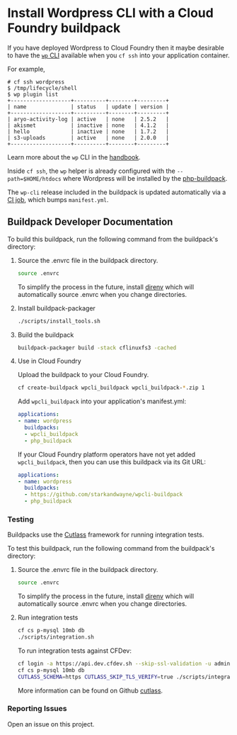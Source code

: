 # Install Wordpress CLI with a Cloud Foundry buildpack

If you have deployed Wordpress to Cloud Foundry then it maybe desirable to have the [`wp` CLI](https://wp-cli.org/) available when you `cf ssh` into your application container.

For example,

```plain
# cf ssh wordpress
$ /tmp/lifecycle/shell
$ wp plugin list
+-------------------+----------+--------+---------+
| name              | status   | update | version |
+-------------------+----------+--------+---------+
| aryo-activity-log | active   | none   | 2.5.2   |
| akismet           | inactive | none   | 4.1.2   |
| hello             | inactive | none   | 1.7.2   |
| s3-uploads        | active   | none   | 2.0.0   |
+-------------------+----------+--------+---------+
```

Learn more about the `wp` CLI in the [handbook](https://make.wordpress.org/cli/handbook/).

Inside `cf ssh`, the `wp` helper is already configured with the `--path=$HOME/htdocs` where Wordpress will be installed by the [php-buildpack](https://github.com/cloudfoundry/php-buildpack).

The `wp-cli` release included in the buildpack is updated automatically via a [CI job](https://ci2.starkandwayne.com/teams/cfcommunity/pipelines/wpcli-buildpack), which bumps `manifest.yml`.

## Buildpack Developer Documentation

To build this buildpack, run the following command from the buildpack's directory:

1. Source the .envrc file in the buildpack directory.

    ```bash
    source .envrc
    ```

    To simplify the process in the future, install [direnv](https://direnv.net/) which will automatically source .envrc when you change directories.

1. Install buildpack-packager

    ```bash
    ./scripts/install_tools.sh
    ```

1. Build the buildpack

    ```bash
    buildpack-packager build -stack cflinuxfs3 -cached
    ```

1. Use in Cloud Foundry

    Upload the buildpack to your Cloud Foundry.

    ```bash
    cf create-buildpack wpcli_buildpack wpcli_buildpack-*.zip 1
    ```

    Add `wpcli_buildpack` into your application's manifest.yml:

    ```yaml
    applications:
    - name: wordpress
      buildpacks:
      - wpcli_buildpack
      - php_buildpack
    ```

    If your Cloud Foundry platform operators have not yet added `wpcli_buildpack`, then you can use this buildpack via its Git URL:

    ```yaml
    applications:
    - name: wordpress
      buildpacks:
      - https://github.com/starkandwayne/wpcli-buildpack
      - php_buildpack
    ```

### Testing

Buildpacks use the [Cutlass](https://github.com/cloudfoundry/libbuildpack/cutlass) framework for running integration tests.

To test this buildpack, run the following command from the buildpack's directory:

1. Source the .envrc file in the buildpack directory.

    ```bash
    source .envrc
    ```

    To simplify the process in the future, install [direnv](https://direnv.net/) which will automatically source .envrc when you change directories.

1. Run integration tests

    ```bash
    cf cs p-mysql 10mb db
    ./scripts/integration.sh
    ```

    To run integration tests against CFDev:

    ```bash
    cf login -a https://api.dev.cfdev.sh --skip-ssl-validation -u admin -p admin
    cf cs p-mysql 10mb db
    CUTLASS_SCHEMA=https CUTLASS_SKIP_TLS_VERIFY=true ./scripts/integration.sh
    ```

    More information can be found on Github [cutlass](https://github.com/cloudfoundry/libbuildpack/cutlass).

### Reporting Issues

Open an issue on this project.